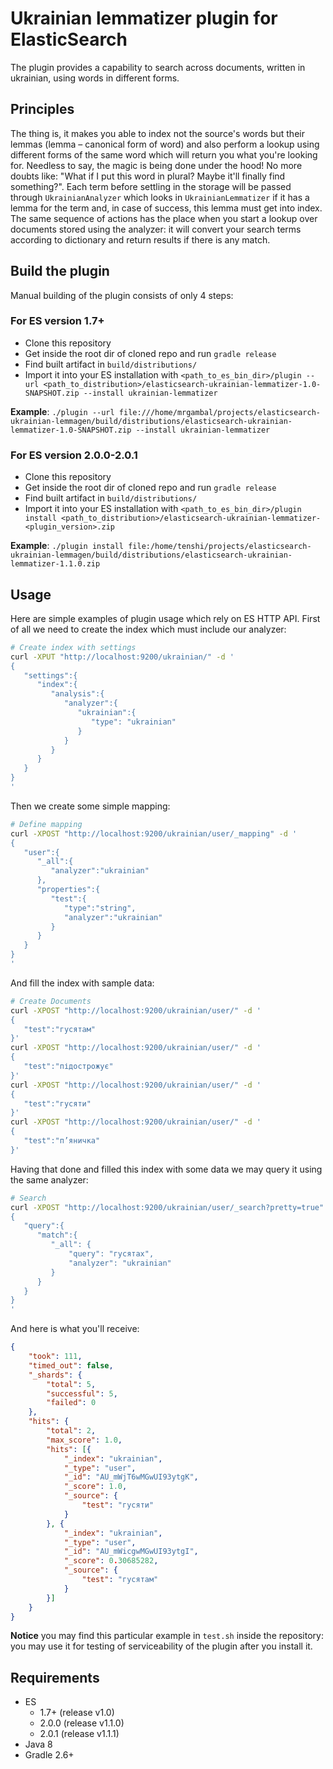 # Ukrainian lemmatizer plugin for ElasticSearch

The plugin provides a capability to search across documents, written in ukrainian, using words in different forms. 

## Principles

The thing is, it makes you able to index not the source's words but their lemmas (lemma – canonical form of word) and also perform a lookup using different forms of the same word which will return you what you're looking for. Needless to say, the magic is being done under the hood! No more doubts like: "What if I put this word in plural? Maybe it'll finally find something?".
Each term before settling in the storage will be passed through ```UkrainianAnalyzer``` which looks in ```UkrainianLemmatizer``` if it has a lemma for the term and, in case of success, this lemma must get into index. The same sequence of actions has the place when you start a lookup over documents stored using the analyzer: it will convert your search terms according to dictionary and return results if there is any match.

## Build the plugin

Manual building of the plugin consists of only 4 steps:

### For ES version 1.7+
 * Clone this repository
 * Get inside the root dir of cloned repo and run ```gradle release```
 * Find built artifact in ```build/distributions/```
 * Import it into your ES installation with ```<path_to_es_bin_dir>/plugin --url <path_to_distribution>/elasticsearch-ukrainian-lemmatizer-1.0-SNAPSHOT.zip --install ukrainian-lemmatizer```
 
**Example**: ```./plugin --url file:///home/mrgambal/projects/elasticsearch-ukrainian-lemmagen/build/distributions/elasticsearch-ukrainian-lemmatizer-1.0-SNAPSHOT.zip --install ukrainian-lemmatizer```

### For ES version 2.0.0-2.0.1
 * Clone this repository
 * Get inside the root dir of cloned repo and run ```gradle release```
 * Find built artifact in ```build/distributions/```
 * Import it into your ES installation with ```<path_to_es_bin_dir>/plugin install <path_to_distribution>/elasticsearch-ukrainian-lemmatizer-<plugin_version>.zip```
 
**Example**: ```./plugin install file:/home/tenshi/projects/elasticsearch-ukrainian-lemmagen/build/distributions/elasticsearch-ukrainian-lemmatizer-1.1.0.zip```


## Usage

Here are simple examples of plugin usage which rely on ES HTTP API.
First of all we need to create the index which must include our analyzer:

```bash
# Create index with settings
curl -XPUT "http://localhost:9200/ukrainian/" -d '
{
   "settings":{
      "index":{
         "analysis":{
            "analyzer":{
               "ukrainian":{
                  "type": "ukrainian"
               }
            }
         }
      }
   }
}
'
```

Then we create some simple mapping:

```bash
# Define mapping
curl -XPOST "http://localhost:9200/ukrainian/user/_mapping" -d '
{
   "user":{
      "_all":{
         "analyzer":"ukrainian"
      },
      "properties":{
         "test":{
            "type":"string",
            "analyzer":"ukrainian"
         }
      }
   }
}
'
```

And fill the index with sample data:

```bash
# Create Documents
curl -XPOST "http://localhost:9200/ukrainian/user/" -d '
{
   "test":"гусятам"
}'
curl -XPOST "http://localhost:9200/ukrainian/user/" -d '
{
   "test":"підострожує"
}'
curl -XPOST "http://localhost:9200/ukrainian/user/" -d '
{
   "test":"гусяти"
}'
curl -XPOST "http://localhost:9200/ukrainian/user/" -d '
{
   "test":"п’яничка"
}'
```

Having that done and filled this index with some data we may query it using the same analyzer:

```bash
# Search
curl -XPOST "http://localhost:9200/ukrainian/user/_search?pretty=true" -d '
{
   "query":{
      "match":{
         "_all": {
             "query": "гусятах",
             "analyzer": "ukrainian"
         }
      }
   }
}
'
```

And here is what you'll receive:

```json
{
    "took": 111,
    "timed_out": false,
    "_shards": {
        "total": 5,
        "successful": 5,
        "failed": 0
    },
    "hits": {
        "total": 2,
        "max_score": 1.0,
        "hits": [{
            "_index": "ukrainian",
            "_type": "user",
            "_id": "AU_mWjT6wMGwUI93ytgK",
            "_score": 1.0,
            "_source": {
                "test": "гусяти"
            }
        }, {
            "_index": "ukrainian",
            "_type": "user",
            "_id": "AU_mWicgwMGwUI93ytgI",
            "_score": 0.30685282,
            "_source": {
                "test": "гусятам"
            }
        }]
    }
}
```

**Notice** you may find this particular example in ```test.sh``` inside the repository: you may use it for testing of serviceability of the plugin after you install it.

## Requirements

* ES 
    - 1.7+ (release v1.0)
    - 2.0.0 (release v1.1.0)
    - 2.0.1 (release v1.1.1)
* Java 8
* Gradle 2.6+
